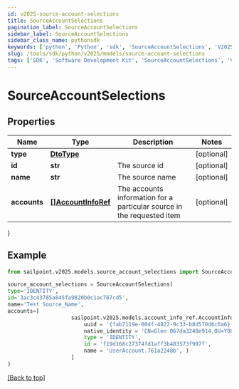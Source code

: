 ```yaml
---
id: v2025-source-account-selections
title: SourceAccountSelections
pagination_label: SourceAccountSelections
sidebar_label: SourceAccountSelections
sidebar_class_name: pythonsdk
keywords: ['python', 'Python', 'sdk', 'SourceAccountSelections', 'V2025SourceAccountSelections'] 
slug: /tools/sdk/python/v2025/models/source-account-selections
tags: ['SDK', 'Software Development Kit', 'SourceAccountSelections', 'V2025SourceAccountSelections']
---
```


# SourceAccountSelections


## Properties

Name | Type | Description | Notes
------------ | ------------- | ------------- | -------------
**type** | [**DtoType**](dto-type) |  | [optional] 
**id** | **str** | The source id | [optional] 
**name** | **str** | The source name | [optional] 
**accounts** | [**[]AccountInfoRef**](account-info-ref) | The accounts information for a particular source in the requested item | [optional] 
}

## Example

```python
from sailpoint.v2025.models.source_account_selections import SourceAccountSelections

source_account_selections = SourceAccountSelections(
type='IDENTITY',
id='3ac3c43785a845fa9820b0c1ac767cd5',
name='Test Source_Name',
accounts=[
                    sailpoint.v2025.models.account_info_ref.AccountInfoRef(
                        uuid = '{fab7119e-004f-4822-9c33-b8d570d6c6a6}', 
                        native_identity = 'CN=Glen 067da3248e914,OU=YOUROU,OU=org-data-service,DC=YOURDC,DC=local', 
                        type = 'IDENTITY', 
                        id = 'f19d168c27374fd1aff3b483573f997f', 
                        name = 'UserAccount.761a2248b', )
                    ]
)

```
[[Back to top]](#) 

